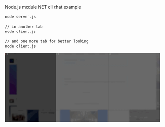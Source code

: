 Node.js module NET cli chat example

```
node server.js

// in another tab
node client.js

// and one more tab for better looking
node client.js
```

![](gif-example.gif)
